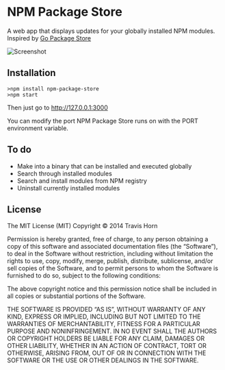 # NPM Package Store

A web app that displays updates for your globally installed NPM modules. Inspired by [Go Package Store](https://github.com/shurcooL/Go-Package-Store)

![Screenshot](http://i.imgur.com/RIklRmR.png)

## Installation

    >npm install npm-package-store
    >npm start

Then just go to http://127.0.0.1:3000

You can modify the port NPM Package Store runs on with the PORT environment variable.

## To do

- Make into a binary that can be installed and executed globally
- Search through installed modules
- Search and install modules from NPM registry
- Uninstall currently installed modules

## License

The MIT License (MIT)
Copyright © 2014 Travis Horn

Permission is hereby granted, free of charge, to any person obtaining a copy of this software and associated documentation files (the “Software”), to deal in the Software without restriction, including without limitation the rights to use, copy, modify, merge, publish, distribute, sublicense, and/or sell copies of the Software, and to permit persons to whom the Software is furnished to do so, subject to the following conditions:

The above copyright notice and this permission notice shall be included in all copies or substantial portions of the Software.

THE SOFTWARE IS PROVIDED “AS IS”, WITHOUT WARRANTY OF ANY KIND, EXPRESS OR IMPLIED, INCLUDING BUT NOT LIMITED TO THE WARRANTIES OF MERCHANTABILITY, FITNESS FOR A PARTICULAR PURPOSE AND NONINFRINGEMENT. IN NO EVENT SHALL THE AUTHORS OR COPYRIGHT HOLDERS BE LIABLE FOR ANY CLAIM, DAMAGES OR OTHER LIABILITY, WHETHER IN AN ACTION OF CONTRACT, TORT OR OTHERWISE, ARISING FROM, OUT OF OR IN CONNECTION WITH THE SOFTWARE OR THE USE OR OTHER DEALINGS IN THE SOFTWARE.